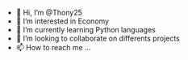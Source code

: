 - 👋 Hi, I’m @Thony25
- 👀 I’m interested in Economy
- 🌱 I’m currently learning Python languages
- 💞️ I’m looking to collaborate on differents projects
- 📫 How to reach me ...

<!---
Thony25/Thony25 is a ✨ special ✨ repository because its `README.md` (this file) appears on your GitHub profile.
You can click the Preview link to take a look at your changes.
--->

